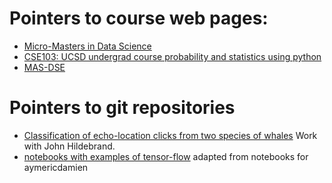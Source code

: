 # Pointers to course web pages:
* [Micro-Masters in Data Science](https://www.edx.org/micromasters/data-science)
* [CSE103: UCSD undergrad course probability and statistics using python](https://cse103.github.io/)
* [MAS-DSE](https://mas-dse.github.io/)

# Pointers to git repositories
* [Classification of echo-location clicks from two species of whales](https://github.com/yoavfreund/BeakedWhaleClassification) Work with John Hildebrand.
* [notebooks with examples of tensor-flow](https://github.com/ucsd-edx/TensorFlow-Examples) adapted from notebooks for aymericdamien
